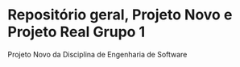 # Repositório geral, Projeto Novo e Projeto Real Grupo 1
Projeto Novo da Disciplina de Engenharia de Software
